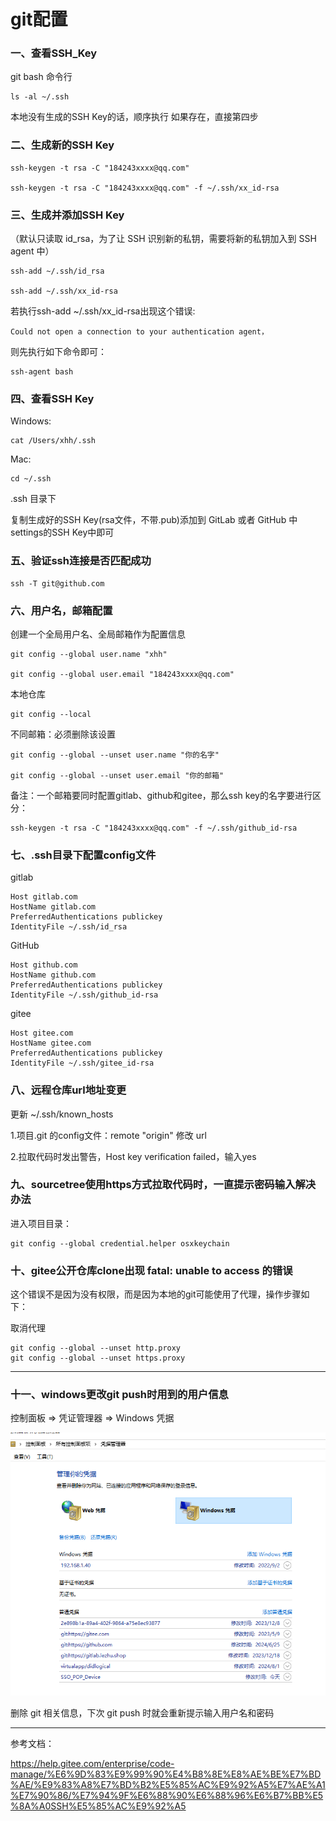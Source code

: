 

# git配置

### 一、查看SSH_Key
git bash 命令行
```
ls -al ~/.ssh
```

本地没有生成的SSH Key的话，顺序执行
如果存在，直接第四步


### 二、生成新的SSH Key
```
ssh-keygen -t rsa -C "184243xxxx@qq.com"

ssh-keygen -t rsa -C "184243xxxx@qq.com" -f ~/.ssh/xx_id-rsa
```


### 三、生成并添加SSH Key

（默认只读取 id_rsa，为了让 SSH 识别新的私钥，需要将新的私钥加入到 SSH agent 中）
```
ssh-add ~/.ssh/id_rsa

ssh-add ~/.ssh/xx_id-rsa
```

若执行ssh-add ~/.ssh/xx_id-rsa出现这个错误:
```
Could not open a connection to your authentication agent，
```
则先执行如下命令即可：
```
ssh-agent bash
```


### 四、查看SSH Key

Windows:
```
cat /Users/xhh/.ssh
```
Mac:
```
cd ~/.ssh 
```
.ssh 目录下


复制生成好的SSH Key(rsa文件，不带.pub)添加到 GitLab 或者 GitHub 中settings的SSH Key中即可



### 五、验证ssh连接是否匹配成功
```
ssh -T git@github.com
```



### 六、用户名，邮箱配置
创建一个全局用户名、全局邮箱作为配置信息
```
git config --global user.name "xhh"

git config --global user.email "184243xxxx@qq.com"
```

本地仓库
```
git config --local 
```


不同邮箱：必须删除该设置
```
git config --global --unset user.name "你的名字"

git config --global --unset user.email "你的邮箱"
```


备注：一个邮箱要同时配置gitlab、github和gitee，那么ssh key的名字要进行区分：
```
ssh-keygen -t rsa -C "184243xxxx@qq.com" -f ~/.ssh/github_id-rsa
```



### 七、.ssh目录下配置config文件

gitlab
```
Host gitlab.com
HostName gitlab.com
PreferredAuthentications publickey
IdentityFile ~/.ssh/id_rsa
```

GitHub
```
Host github.com
HostName github.com
PreferredAuthentications publickey
IdentityFile ~/.ssh/github_id-rsa
```

gitee
```
Host gitee.com
HostName gitee.com
PreferredAuthentications publickey
IdentityFile ~/.ssh/gitee_id-rsa
```


### 八、远程仓库url地址变更

更新 ~/.ssh/known_hosts

1.项目.git 的config文件：remote "origin" 修改 url

2.拉取代码时发出警告，Host key verification failed，输入yes



### 九、sourcetree使用https方式拉取代码时，一直提示密码输入解决办法
进入项目目录：
```
git config --global credential.helper osxkeychain
```


### 十、gitee公开仓库clone出现 fatal: unable to access 的错误
这个错误不是因为没有权限，而是因为本地的git可能使用了代理，操作步骤如下：

取消代理
```
git config --global --unset http.proxy
git config --global --unset https.proxy
```


---

### 十一、windows更改git push时用到的用户信息

控制面板 => 凭证管理器 => Windows 凭据

![alt text](image.png)

删除 git 相关信息，下次 git push 时就会重新提示输入用户名和密码

---

参考文档：

https://help.gitee.com/enterprise/code-manage/%E6%9D%83%E9%99%90%E4%B8%8E%E8%AE%BE%E7%BD%AE/%E9%83%A8%E7%BD%B2%E5%85%AC%E9%92%A5%E7%AE%A1%E7%90%86/%E7%94%9F%E6%88%90%E6%88%96%E6%B7%BB%E5%8A%A0SSH%E5%85%AC%E9%92%A5




